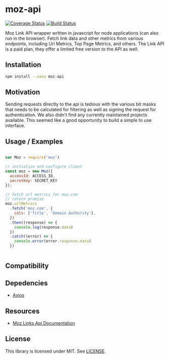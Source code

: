 # moz-api 
[![Coverage Status](https://coveralls.io/repos/github/avamia-dm/moz-api/badge.svg?branch=master)](https://coveralls.io/github/avamia-dm/moz-api?branch=master) 
[![Build Status](https://travis-ci.org/avamia-dm/moz-api.svg?branch=master)](https://travis-ci.org/avamia-dm/moz-api)

Moz Link API wrapper written in javascript for node applications (can also run in the browser). Fetch link data and other metrics from various endpoints, including Url Metrics, Top Page Metrics, and others. The Link API is a paid plan, they offer a limited free version to the API as well.

## Installation

```bash
npm install --save moz-api
```

## Motivation

Sending requests directly to the api is tedious with the various bit masks that needs to be calculated for filtering as well as signing the request for authentication. We also didn't find any currently maintained projects available. This seemed like a good opportunity to build a simple to use interface.

## Usage / Examples

```javascript

var Moz = require('moz')

// initialize and configure client
const moz = new Moz({
  accessId: ACCESS_ID, 
  secretKey: SECRET_KEY
});

// fetch url metrics for moz.com
// return promise
moz.urlMetrics
  .fetch('moz.com', {
    cols: ['Title', 'Domain Authority'],
  })
  .then((response) => {
    console.log(response.data)
  })
  .catch((error) => {
    console.error(error.response.data)
  })



```

## Compatibility

## Depedencies

* [Axios]()

## Resources

* [Moz Links Api Documentation][api-docs]

## License

This library is licensed under MIT. See [LICENSE][license].

[api-docs]: https://moz.com/help/links-api
[license]: https://github.com/avamia-dm/moz-api/blob/master/LICENSE